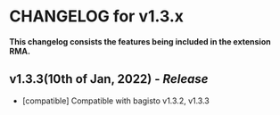 # CHANGELOG for v1.3.x

#### This changelog consists the features being included in the extension RMA.

## **v1.3.3(10th of Jan, 2022)** - _Release_

- [compatible] Compatible with bagisto v1.3.2, v1.3.3
